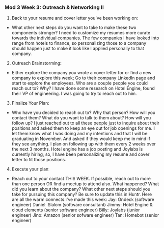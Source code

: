 ### Mod 3 Week 3: Outreach & Networking II <a name="week-3"></a>

1. Back to your resume and cover letter you've been working on:
* What other next steps do you want to take to make these two components stronger?
I need to customize my resumes more curate towards the individual companies. The few companies I have looked into range from hotels to finance, so personalizing those to a company should happen just to make it look like I applied personally to that company.

2. Outreach Brainstorming:
* Either explore the company you wrote a cover letter for or find a new company to explore this week; Go to their company LinkedIn page and start to explore the employees. Who are a couple people you could reach out to? Why?
I have done some research on Hotel Engine, found their VP of engineering. I was going to try to reach out to him.

3. Finalize Your Plan:  
* Who have you decided to reach out to? Why that person? How will you contact them? What do you want to talk to them about? How will you follow up?
I just reached out to all these people just to inquire about their positions and asked them to keep an eye out for job openings for me. I let them know what I was doing and my intentions and that I will be graduating in November. And asked if they would keep me in mind if they see anything. I plan on following up with them every 2 weeks over the next 3 months. Hotel engine has a job posting and Joylabs is currently hiring, so, I have been personalizing my resume and cover letter to fit those positions.

4. Execute your plan:
* Reach out to your contact THIS WEEK. If possible, reach out to more than one person OR find a meetup to attend also. What happened? What did you learn about the company? What other next steps should you take for pursuing this company? Be sure to update this in Huntr.
Here are all the warm connects I've made this week:
Jay: Ondeck (software engineer)
Daniel: Slalom (software consultant)
Jimmy: Hotel Engine & cloud elements (senior software engineer)
Billy: Joylabs (junior engineer)
Jino: Amazon (senior sofware engineer)
Tan: Homebot (senior engineer)
